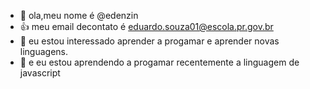- 👋 ola,meu nome é @edenzin
- 👍 meu email decontato é eduardo.souza01@escola.pr.gov.br
- 👀 eu estou interessado aprender a progamar e aprender novas linguagens.
- 🌱 e eu estou aprendendo a progamar recentemente a linguagem de javascript





